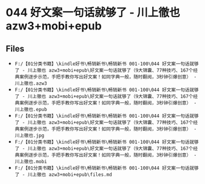 # 044 好文案一句话就够了 - 川上徹也 azw3+mobi+epub

## Files

- `F:/【01分类书籍】\kindle好书\畅销新书\畅销新书 001-100\044 好文案一句话就够了 - 川上徹也 azw3+mobi+epub\好文案一句话就够了（9大锦囊、77种技巧、167个经典案例逐步示范，手把手教你写出好文案！如同字典一般，随时翻阅，3秒钟引爆创意） - 川上徹也.azw3`
- `F:/【01分类书籍】\kindle好书\畅销新书\畅销新书 001-100\044 好文案一句话就够了 - 川上徹也 azw3+mobi+epub\好文案一句话就够了（9大锦囊、77种技巧、167个经典案例逐步示范，手把手教你写出好文案！如同字典一般，随时翻阅，3秒钟引爆创意） - 川上徹也.epub`
- `F:/【01分类书籍】\kindle好书\畅销新书\畅销新书 001-100\044 好文案一句话就够了 - 川上徹也 azw3+mobi+epub\好文案一句话就够了（9大锦囊、77种技巧、167个经典案例逐步示范，手把手教你写出好文案！如同字典一般，随时翻阅，3秒钟引爆创意） - 川上徹也.jpg`
- `F:/【01分类书籍】\kindle好书\畅销新书\畅销新书 001-100\044 好文案一句话就够了 - 川上徹也 azw3+mobi+epub\好文案一句话就够了（9大锦囊、77种技巧、167个经典案例逐步示范，手把手教你写出好文案！如同字典一般，随时翻阅，3秒钟引爆创意） - 川上徹也.mobi`
- `F:/【01分类书籍】\kindle好书\畅销新书\畅销新书 001-100\044 好文案一句话就够了 - 川上徹也 azw3+mobi+epub\files.md`
